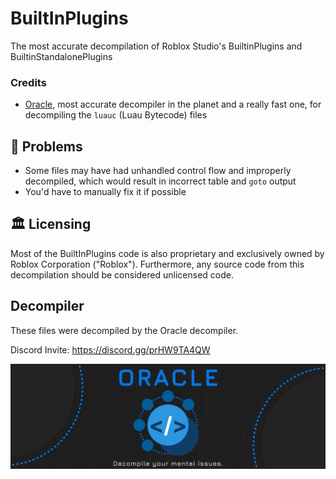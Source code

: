 # BuiltInPlugins

The most accurate decompilation of Roblox Studio's BuiltinPlugins and BuiltinStandalonePlugins

### Credits

* [Oracle](https://discord.gg/prHW9TA4QW), most accurate decompiler in the planet and a really fast one, for decompiling the `luauc` (Luau Bytecode) files

## 🚫 Problems

* Some files may have had unhandled control flow and improperly decompiled, which would result in incorrect table and `goto` output
* You'd have to manually fix it if possible

## 🏛️ Licensing

Most of the BuiltInPlugins code is also proprietary and exclusively owned by Roblox Corporation ("Roblox"). Furthermore, any source code from this decompilation should be considered unlicensed code.

## Decompiler

These files were decompiled by the Oracle decompiler. 

Discord Invite: https://discord.gg/prHW9TA4QW

[![Oracle Banner](assets/oracle-banner.png)](https://discord.gg/prHW9TA4QW)
